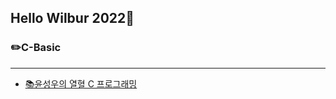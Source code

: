 Hello Wilbur 2022🌈
-------------
### ✏️C-Basic
***
* [📚윤성우의 열혈 C 프로그래밍](http://www.yes24.com/Product/Goods/4333686 "📚윤성우의 열혈 C 프로그래밍")

<!--
**Wilbur0306/Wilbur0306** is a ✨ _special_ ✨ repository because its `README.md` (this file) appears on your GitHub profile.

Here are some ideas to get you started:

- 🔭 I’m currently working on ...
- 🌱 I’m currently learning ...
- 👯 I’m looking to collaborate on ...
- 🤔 I’m looking for help with ...
- 💬 Ask me about ...
- 📫 How to reach me: ...
- 😄 Pronouns: ...
- ⚡ Fun fact: ...
-->

